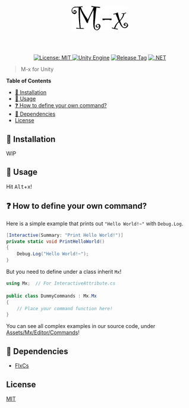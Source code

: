 <br/><br/>

<p align="center">
<img alt="Logo" src="./etc/logo.png" width="30%"/>
</p>

<br/><br/>

<p align="center">
<a href="https://opensource.org/licenses/MIT"><img src="https://img.shields.io/badge/License-MIT-green.svg" alt="License: MIT">
<a href="https://unity3d.com/get-unity/download/archive"><img src="https://img.shields.io/badge/unity-2023.1.11f1-black.svg?style=flat&amp;logo=unity" alt="Unity Engine"></a>
    <a href="https://github.com/jcs090218/Unity.Mx/releases/latest"><img src="https://img.shields.io/github/tag/jcs090218/Unity.Mx.svg?label=release&logo=github" alt="Release Tag"></a>
<a href="https://docs.unity3d.com/2018.3/Documentation/Manual/ScriptingRuntimeUpgrade.html"><img src="https://img.shields.io/badge/.NET-2.0-blueviolet.svg" alt=".NET"></a></p>
</p>

> M-x for Unity

<!-- markdown-toc start - Don't edit this section. Run M-x markdown-toc-refresh-toc -->
**Table of Contents**

- [💾 Installation](#💾-installation)
- [🔨 Usage](#🔨-usage)
- [❓ How to define your own command?](#❓-how-to-define-your-own-command)
- [📌 Dependencies](#📌-dependencies)
- [License](#license)

<!-- markdown-toc end -->

## 💾 Installation

WIP

## 🔨 Usage

Hit <kbd>Alt</kbd>+<kbd>x</kbd>!

## ❓ How to define your own command?

Here is a simple example that prints out `"Hello World!~"` with `Debug.Log`.

```cs
[Interactive(Summary: "Print Hello World!")]
private static void PrintHelloWorld()
{
    Debug.Log("Hello World!~");
}
```

But you need to define under a class inherit `Mx`!

```cs
using Mx;  // For InteractiveAttribute.cs

public class DummyCommands : Mx.Mx
{
    // Place your command function here!
}
```

You can see all complex examples in our source code, under [Assets/Mx/Editor/Commands][]!

## 📌 Dependencies

- [FlxCs](https://github.com/jcs090218/FlxCs)

## License

[MIT](./LICENSE)


[Assets/Mx/Editor/Commands]: https://github.com/jcs090218/Unity.Mx/tree/master/Assets/Mx/Editor/Commands
